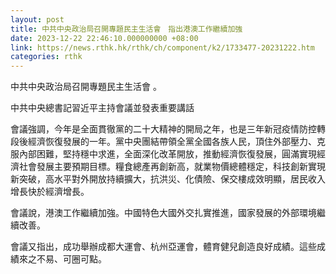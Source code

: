 ```yaml
---
layout: post
title: 中共中央政治局召開專題民主生活會　指出港澳工作繼續加強
date: 2023-12-22 22:46:10.000000000 +08:00
link: https://news.rthk.hk/rthk/ch/component/k2/1733477-20231222.htm
categories: rthk
---
```


中共中央政治局召開專題民主生活會 。

中共中央總書記習近平主持會議並發表重要講話

會議強調，今年是全面貫徹黨的二十大精神的開局之年，也是三年新冠疫情防控轉段後經濟恢復發展的一年。黨中央團結帶領全黨全國各族人民，頂住外部壓力、克服內部困難，堅持穩中求進，全面深化改革開放，推動經濟恢復發展，圓滿實現經濟社會發展主要預期目標。糧食總產再創新高，就業物價總體穩定，科技創新實現新突破，高水平對外開放持續擴大，抗洪災、化債險、保交樓成效明顯，居民收入增長快於經濟增長。

會議說，港澳工作繼續加強。中國特色大國外交扎實推進，國家發展的外部環境繼續改善。

會議又指出，成功舉辦成都大運會、杭州亞運會，體育健兒創造良好成績。這些成績來之不易、可圈可點。
